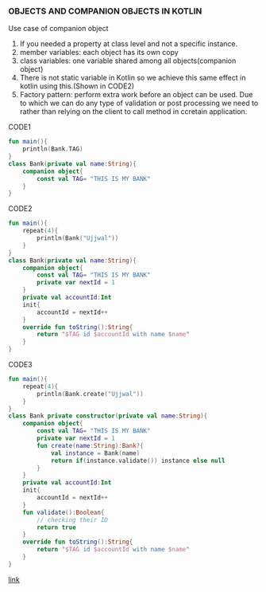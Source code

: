 ### OBJECTS AND COMPANION OBJECTS IN KOTLIN

Use case of companion object
1. If you needed a property at class level and not a specific instance.
2. member variables: each object has its own copy
3. class variables: one variable shared among all objects(companion object)
4. There is not static variable in Kotlin so we achieve this same effect in kotlin using this.(Shown in CODE2)
5. Factory pattern: perform extra work before an object can be used. Due to which we can do any type of validation or post processing we need to rather than relying on the client to call method in ccretain application.


CODE1
```kotlin
fun main(){
    println(Bank.TAG)
}
class Bank(private val name:String){
    companion object{
        const val TAG= "THIS IS MY BANK"
    }
}
```

CODE2
```kotlin
fun main(){
    repeat(4){
        println(Bank("Ujjwal"))
    }
}
class Bank(private val name:String){
    companion object{
        const val TAG= "THIS IS MY BANK"
        private var nextId = 1
    }
    private val accountId:Int
    init{
        accountId = nextId++
    }
    override fun toString():String{
        return "$TAG id $accountId with name $name"
    }
}
```

CODE3
```kotlin
fun main(){
    repeat(4){
        println(Bank.create("Ujjwal"))
    }
}
class Bank private constructor(private val name:String){
    companion object{
        const val TAG= "THIS IS MY BANK"
        private var nextId = 1
        fun create(name:String):Bank?{
            val instance = Bank(name)
            return if(instance.validate()) instance else null 
        }
    }
    private val accountId:Int
    init{
        accountId = nextId++
    }
    fun validate():Boolean{
        // checking their ID
        return true
    }
    override fun toString():String{
        return "$TAG id $accountId with name $name"
    }
}
```
[link](https://www.youtube.com/watch?v=Dt8zTBdDv5w)


